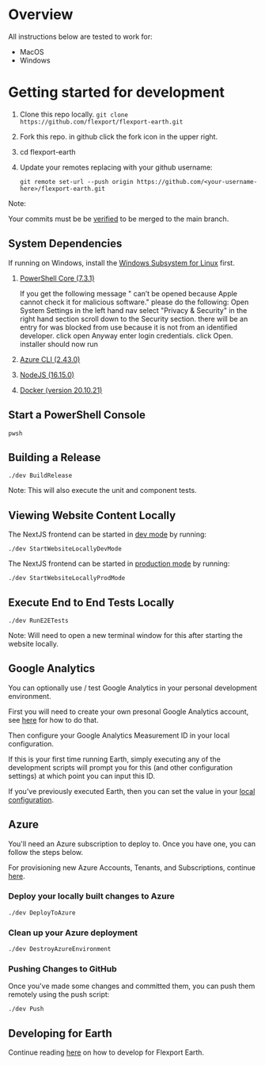 # Overview

All instructions below are tested to work for:
- MacOS
- Windows

# Getting started for development

1. Clone this repo locally.
    `git clone https://github.com/flexport/flexport-earth.git`

2. Fork this repo.
    in github click the fork icon in the upper right.
3. cd flexport-earth

4. Update your remotes replacing <your-username-here> with your github username:

    `git remote set-url --push origin https://github.com/<your-username-here>/flexport-earth.git`

Note:

Your commits must be be [verified](https://docs.github.com/en/authentication/managing-commit-signature-verification) to be merged to the main branch.

## System Dependencies

If running on Windows, install the [Windows Subsystem for Linux](https://docs.microsoft.com/en-us/windows/wsl/install) first.

1. [PowerShell Core (7.3.1)](https://docs.microsoft.com/en-us/powershell/scripting/install/installing-powershell)

    If you get the following message "<installer-name> can’t be opened because Apple cannot check it for malicious software." please do the following:
        Open System Settings
        in the left hand nav select "Privacy & Security"
        in the right hand section scroll down to the Security section. there will be an entry for <installer-name> was blocked from use because it is not from an identified developer.
        click open Anyway
        enter login credentials. 
        click Open. installer should now run


2. [Azure CLI (2.43.0)](https://docs.microsoft.com/en-us/cli/azure/install-azure-cli)
3. [NodeJS (16.15.0)](https://nodejs.org/en/download/)
4. [Docker (version 20.10.21)](https://docs.docker.com/get-docker/)

## Start a PowerShell Console

    pwsh

## Building a Release

    ./dev BuildRelease

Note: This will also execute the unit and component tests.

## Viewing Website Content Locally

The NextJS frontend can be started in [dev mode](https://nextjs.org/docs/api-reference/cli#development) by running:

    ./dev StartWebsiteLocallyDevMode

The NextJS frontend can be started in [production mode](https://nextjs.org/docs/api-reference/cli#production) by running:

    ./dev StartWebsiteLocallyProdMode

## Execute End to End Tests Locally

    ./dev RunE2ETests

Note: Will need to open a new terminal window for this after starting the website locally.

## Google Analytics

You can optionally use / test Google Analytics in your personal development environment.

First you will need to create your own presonal Google Analytics account, see [here](../../product/docs/administrative-features/reporting-and-analytics/google-analytics/README.md#how-to-provision-a-new-google-analytics-account-for-a-new-earth-environment) for how to do that.

Then configure your Google Analytics Measurement ID in your local configuration.

If this is your first time running Earth, simply executing any of the development scripts will prompt you for this (and other configuration settings) at which point you can input this ID.

If you've previously executed Earth, then you can set the value in your [local configuration](./configuration/LocalDevelopment.md).

## Azure

You'll need an Azure subscription to deploy to. Once you have one, you can follow the steps below.

For provisioning new Azure Accounts, Tenants, and Subscriptions, continue [here](/src/azure/provisioning/README.md).

### Deploy your locally built changes to Azure

    ./dev DeployToAzure

### Clean up your Azure deployment

    ./dev DestroyAzureEnvironment

### Pushing Changes to GitHub

Once you've made some changes and committed them, you can push them remotely using the push script:

    ./dev Push

## Developing for Earth

Continue reading [here](./) on how to develop for Flexport Earth.
